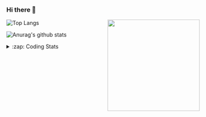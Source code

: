 ### Hi there 👋

<!--
**tao8687/tao8687** is a ✨ _special_ ✨ repository because its `README.md` (this file) appears on your GitHub profile.

Here are some ideas to get you started:

- 🔭 I’m currently working on ...
- 🌱 I’m currently learning ...
- 👯 I’m looking to collaborate on ...
- 🤔 I’m looking for help with ...
- 💬 Ask me about ...
- 📫 How to reach me: ...
- 😄 Pronouns: ...
- ⚡ Fun fact: ...
-->

<img align='right' src="https://media.giphy.com/media/M9gbBd9nbDrOTu1Mqx/giphy.gif" width="240">

  
![Top Langs](https://github-readme-stats.vercel.app/api/top-langs/?username=tao8687&layout=compact&title_color=23238E&text_color=A67D3D)

![Anurag's github stats](https://github-readme-stats.vercel.app/api?username=tao8687&show_icons=true&&text_color=A67D3D&title_color=23238E&show_icons=false&count_private=true&hide=stars)

<details>
  <summary>:zap: Coding Stats</summary>
  <br>
    
<!--START_SECTION:waka-->

```txt
From: 10 March 2024 - To: 17 March 2024

C++        7 hrs 20 mins   ████████████▒░░░░░░░░░░░░   48.67 %
Other      3 hrs 41 mins   ██████░░░░░░░░░░░░░░░░░░░   24.47 %
Bash       1 hr 43 mins    ███░░░░░░░░░░░░░░░░░░░░░░   11.42 %
CMake      57 mins         █▓░░░░░░░░░░░░░░░░░░░░░░░   06.39 %
C          47 mins         █▒░░░░░░░░░░░░░░░░░░░░░░░   05.26 %
```

<!--END_SECTION:waka-->
</details>
